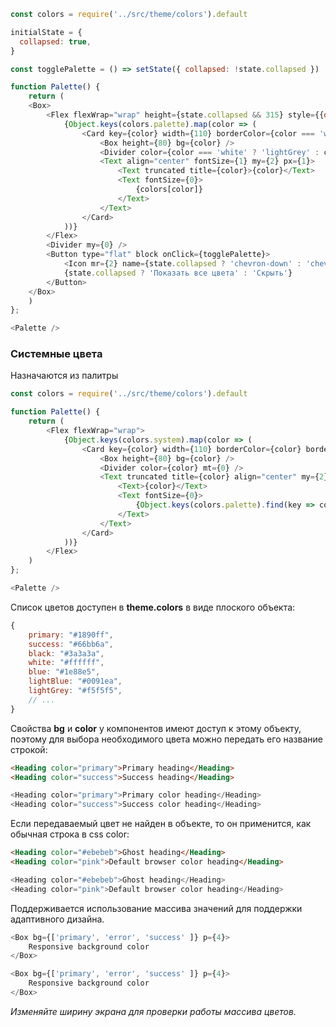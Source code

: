 ```js noeditor
const colors = require('../src/theme/colors').default

initialState = {
  collapsed: true,
}

const togglePalette = () => setState({ collapsed: !state.collapsed })

function Palette() {
    return (
    <Box>
        <Flex flexWrap="wrap" height={state.collapsed && 315} style={{overflow: 'hidden'}}>
            {Object.keys(colors.palette).map(color => (
                <Card key={color} width={110} borderColor={color === 'white' ? 'lightGrey' : color} borderRadius={1} mr={3} mb={3}>
                    <Box height={80} bg={color} />
                    <Divider color={color === 'white' ? 'lightGrey' : color} mt={0} />
                    <Text align="center" fontSize={1} my={2} px={1}>
                        <Text truncated title={color}>{color}</Text>
                        <Text fontSize={0}>  
                            {colors[color]}
                        </Text>
                    </Text>
                </Card>
            ))}
        </Flex>
        <Divider my={0} />
        <Button type="flat" block onClick={togglePalette}>
            <Icon mr={2} name={state.collapsed ? 'chevron-down' : 'chevron-up'} />
            {state.collapsed ? 'Показать все цвета' : 'Скрыть'} 
        </Button>
    </Box>
    )
};

<Palette />
```

### Системные цвета
Назначаются из палитры
```js noeditor
const colors = require('../src/theme/colors').default

function Palette() {
    return (
        <Flex flexWrap="wrap">
            {Object.keys(colors.system).map(color => (
                <Card key={color} width={110} borderColor={color} borderRadius={1} mr={3} mb={3}>
                    <Box height={80} bg={color} />
                    <Divider color={color} mt={0} />
                    <Text truncated title={color} align="center" my={2} px={1}>
                        <Text>{color}</Text>
                        <Text fontSize={0}>  
                            {Object.keys(colors.palette).find(key => colors.palette[key] === colors.system[color])}
                        </Text>
                    </Text>
                </Card>
            ))}
        </Flex>
    )
};

<Palette />
```


Список цветов доступен в **theme.colors** в виде плоского объекта:
```js static
{
    primary: "#1890ff",
    success: "#66bb6a",
    black: "#3a3a3a",
    white: "#ffffff",
    blue: "#1e88e5",
    lightBlue: "#0091ea",
    lightGrey: "#f5f5f5",
    // ...
}
```

Свойства **bg** и **color** у компонентов имеют доступ к этому объекту, поэтому для выбора необходимого цвета можно передать его название строкой:
```html static
<Heading color="primary">Primary heading</Heading>
<Heading color="success">Success heading</Heading>

```
```js noeditor
<Heading color="primary">Primary color heading</Heading>
<Heading color="success">Success color heading</Heading>
```

Если передаваемый цвет не найден в объекте, то он применится, как обычная строка в css color:
```html static
<Heading color="#ebebeb">Ghost heading</Heading>
<Heading color="pink">Default browser color heading</Heading>
```
```js noeditor
<Heading color="#ebebeb">Ghost heading</Heading>
<Heading color="pink">Default browser color heading</Heading>
```

Поддерживается использование массива значений для поддержки адаптивного дизайна.
```js static
<Box bg={['primary', 'error', 'success' ]} p={4}>
    Responsive background color
</Box>
```
```js noeditor
<Box bg={['primary', 'error', 'success' ]} p={4}>
    Responsive background color
</Box>
```
*Изменяйте ширину экрана для проверки работы массива цветов.*
